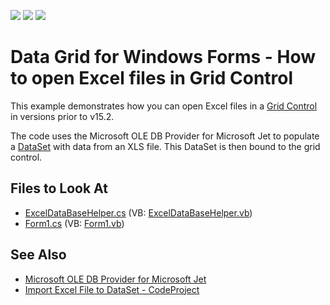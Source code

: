 <!-- default badges list -->
![](https://img.shields.io/endpoint?url=https://codecentral.devexpress.com/api/v1/VersionRange/128630546/12.1.4%2B)
[![](https://img.shields.io/badge/Open_in_DevExpress_Support_Center-FF7200?style=flat-square&logo=DevExpress&logoColor=white)](https://supportcenter.devexpress.com/ticket/details/E4104)
[![](https://img.shields.io/badge/📖_How_to_use_DevExpress_Examples-e9f6fc?style=flat-square)](https://docs.devexpress.com/GeneralInformation/403183)
<!-- default badges end -->

# Data Grid for Windows Forms - How to open Excel files in Grid Control

This example demonstrates how you can open Excel files in a [Grid Control](https://docs.devexpress.com/WindowsForms/DevExpress.XtraGrid.GridControl) in versions prior to v15.2.

The code uses the Microsoft OLE DB Provider for Microsoft Jet to populate a [DataSet](https://docs.microsoft.com/en-us/dotnet/api/system.data.dataset) with data from an XLS file. This DataSet is then bound to the grid control.

<!-- default file list -->
## Files to Look At

* [ExcelDataBaseHelper.cs](./CS/ExcelDataBaseHelper.cs) (VB: [ExcelDataBaseHelper.vb](./VB/ExcelDataBaseHelper.vb))
* [Form1.cs](./CS/Form1.cs) (VB: [Form1.vb](./VB/Form1.vb))
<!-- default file list end -->

## See Also
- [Microsoft OLE DB Provider for Microsoft Jet](http://msdn.microsoft.com/en-us/library/windows/desktop/ms681754(v=vs.85).aspx)
- [Import Excel File to DataSet - CodeProject](http://www.codeproject.com/Articles/32370/Import-Excel-File-to-DataSet)
